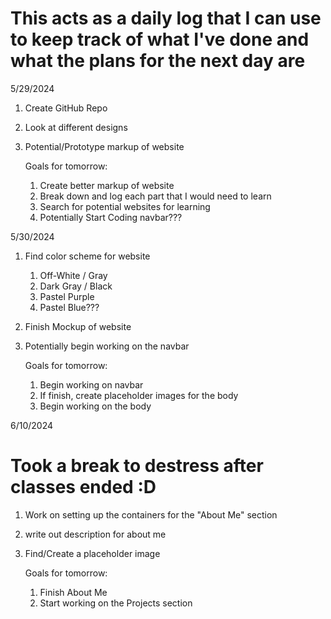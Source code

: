 # This acts as a daily log that I can use to keep track of what I've done and what the plans for the next day are


5/29/2024
1) Create GitHub Repo
2) Look at different designs
3) Potential/Prototype markup of website

    Goals for tomorrow: 
    1) Create better markup of website
    2) Break down and log each part that I would need to learn
    3) Search for potential websites for learning
    4) Potentially Start Coding navbar???


5/30/2024
1) Find color scheme for website
    1) Off-White / Gray
    2) Dark Gray / Black
    3) Pastel Purple
    4) Pastel Blue???
2) Finish Mockup of website
3) Potentially begin working on the navbar

    Goals for tomorrow: 
    1) Begin working on navbar
    2) If finish, create placeholder images for the body 
    3) Begin working on the body

6/10/2024
# Took a break to destress after classes ended :D
1) Work on setting up the containers for the "About Me" section
2) write out description for about me
3) Find/Create a placeholder image 

    Goals for tomorrow:
    1) Finish About Me
    2) Start working on the Projects section